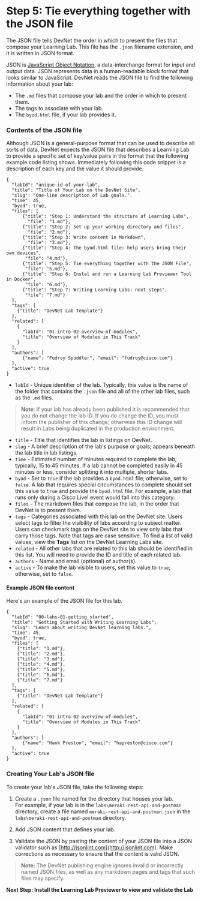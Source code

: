 # Step 5: Tie everything together with the JSON file

The JSON file tells DevNet the order in which to present the files that compose your Learning Lab. This file has the `.json` filename extension, and it is written in JSON format.

JSON is [JavaScript Object Notation](http://json.org/), a data-interchange format for input and output data. JSON represents data in a human-readable block format that looks similar to
JavaScript. DevNet reads the JSON file to find the following information about your lab:
* The `.md` files that compose your lab and the order in which to present them.
* The tags to associate with your lab.
* The `byod.html` file, if your lab provides it.  

### Contents of the JSON file
Although JSON is a general-purpose format that can be used to describe all sorts of data, DevNet expects the JSON file that describes a Learning Lab to provide a specific set of key/value pairs in the format that the following example code listing shows. Immediately following this code snippet is a description of each key and the value it should provide.
```
{
  "labId": "unique-id-of-your-lab",
  "title": "Title of Your Lab on the DevNet Site",
  "slug": "One-line description of Lab goals.",
  "time": 45,
  "byod": true,
  "files": [
      {"title": "Step 1: Understand the structure of Learning Labs",
        "file": "1.md"},
      {"title": "Step 2: Set up your working directory and files",
        "file": "2.md"},
      {"title": "Step 3: Write content in Markdown",
        "file": "3.md"},
      {"title": "Step 4: The byod.html file: help users bring their own devices",
       "file": "4.md"},
      {"title": "Step 5: Tie everything together with the JSON File",
       "file": "5.md"},
      {"title": "Step 6: Instal and run a Learning Lab Previewer Tool in Docker",
       "file": "6.md"},
      {"title": "Step 7: Writing Learning Labs: next steps",
       "file": "7.md"}
  ],
  "tags": [
	{"title": "DevNet Lab Template"}
  ],
  "related": [
    {      
	  "labId": "01-intro-02-overview-of-modules",
	  "title": "Overview of Modules in This Track"
    }
  ],      
  "authors": [
      {"name": "Fudroy Spuddler", "email": "fudroy@cisco.com"}
  ],
  "active": true
}
```
  * `labId` - Unique identifier of the lab. Typically, this value is the name of the folder that contains the `.json` file and all of the other lab files, such as the `.md` files.
  > **Note**: If your lab has already been published it is recommended that you do not change the lab ID. If you do change the ID, you must inform the publisher of this change; otherwise this ID change will result in Labs being duplicated in the production environment.
  * `title` - Title that identifies the lab in listings on DevNet.
  * `slug` - A brief description of the lab's purpose or goals; appears beneath the lab title in lab listings.
  * `time` - Estimated number of minutes required to complete the lab; typically, 15 to 45 minutes. If a lab cannot be completed easily in 45 minutes or less, consider splitting it into multiple, shorter labs.
  * `byod` - Set to `true` if the lab provides a `byod.html` file; otherwise, set to `false`.  A lab that requires  special circumstances to complete should set this value to `true` and provide the `byod.html` file. For example, a lab that runs only during a Cisco Live! event would fall into this category.
  * `files` - The markdown files that compose the lab, in the order that DevNet is to present them.
  * `tags` - Categories associated with this lab on the DevNet site. Users select tags to filter the visibility of labs according to subject matter. Users can checkmark tags on the DevNet site to view only labs that carry those tags.  Note that tags are case sensitive. To find a list of valid values, view the __Tags__ list on the DevNet Learning Labs site.
  * `related` - All other labs that are related to this lab should be identified in this list. You will need to provide the ID and title of each related lab.
  * `authors` - Name and email (optional) of author(s).
  * `active` - To make the lab visible to users, set this value to `true`; otherwise, set to `false`.

#### Example JSON file content
Here's an example of the JSON file for this lab.

```
{
  "labId": "00-labs-01-getting_started",
  "title": "Getting Started with Writing Learning Labs",
  "slug": "Learn about writing DevNet learning labs.",
  "time": 45,
  "byod": true,
  "files": [
    {"title": "1.md"},
    {"title": "2.md"},
    {"title": "3.md"},
    {"title": "4.md"},
    {"title": "5.md"},
    {"title": "6.md"},
    {"title": "7.md"}
  ],
  "tags": [
	{"title": "DevNet Lab Template"}
  ],
  "related": [
    {      
	  "labId": "01-intro-02-overview-of-modules",
	  "title": "Overview of Modules in This Track"
    }
  ],      
  "authors": [
      {"name": "Hank Preston", "email": "hapreston@cisco.com"}
  ],
  "active": true
}
```
### Creating Your Lab's JSON file
To create your lab's JSON file, take the following steps:

1. Create a `.json` file named for the directory that houses your lab.  
For example, if your lab is in the `labs\meraki-rest-api-and-postman` directory, create a file named `meraki-rest-api-and-postman.json` in the `labs\meraki-rest-api-and-postman` directory.

1. Add JSON content that defines your lab.

1. Validate the JSON by pasting the content of your JSON file into a JSON validator such as [http://jsonlint.com](http://jsonlint.com).  Make corrections as necessary to ensure that the content is valid JSON.  
> **Note:** The DevNet publishing engine ignores invalid or incorrectly named JSON files, as well as any markdown pages and tags that such files may specify.  

**Next Step: Install the Learning Lab Previewer to view and validate the Lab**
